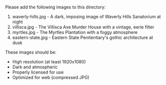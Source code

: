 Please add the following images to this directory:

1. waverly-hills.jpg - A dark, imposing image of Waverly Hills Sanatorium at night
2. villisca.jpg - The Villisca Axe Murder House with a vintage, eerie filter
3. myrtles.jpg - The Myrtles Plantation with a foggy atmosphere
4. eastern-state.jpg - Eastern State Penitentiary's gothic architecture at dusk

These images should be:
- High resolution (at least 1920x1080)
- Dark and atmospheric
- Properly licensed for use
- Optimized for web (compressed JPG)
